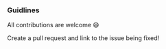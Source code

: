 ### Guidlines
All contributions are welcome :smile:

Create a pull request and link to the issue being fixed!
